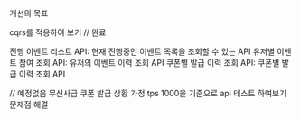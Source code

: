 개선의 목표

cqrs를 적용하여 보기 // 완료

진행 이벤트 리스트 API: 현재 진행중인 이벤트 목록을 조회할 수 있는 API
유저별 이벤트 참여 조회 API: 유저의 이벤트 이력 조회 API
쿠폰별 발급 이력 조회 API: 쿠폰별 발급 이력 조회 API

// 예정없음 
무신사급 쿠폰 발급 상황 가정
tps 1000을 기준으로 api 테스트 하여보기
문제점 해결